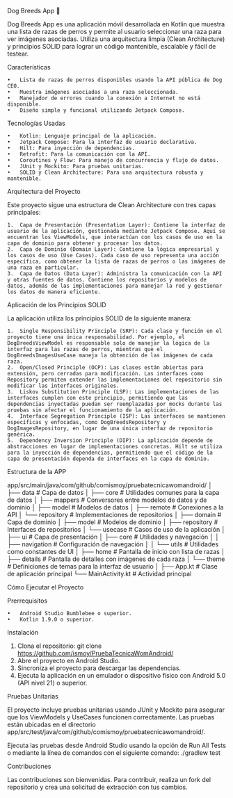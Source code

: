 Dog Breeds App 🐶

Dog Breeds App es una aplicación móvil desarrollada en Kotlin que muestra una lista de razas de perros y permite al usuario seleccionar una raza para ver imágenes asociadas. Utiliza una arquitectura limpia (Clean Architecture) y principios SOLID para lograr un código mantenible, escalable y fácil de testear.

Características

	•	Lista de razas de perros disponibles usando la API pública de Dog CEO.
	•	Muestra imágenes asociadas a una raza seleccionada.
	•	Manejador de errores cuando la conexión a Internet no está disponible.
	•	Diseño simple y funcional utilizando Jetpack Compose.

Tecnologías Usadas

	•	Kotlin: Lenguaje principal de la aplicación.
	•	Jetpack Compose: Para la interfaz de usuario declarativa.
	•	Hilt: Para inyección de dependencias.
	•	Retrofit: Para la comunicación con la API.
	•	Coroutines y Flow: Para manejo de concurrencia y flujo de datos.
	•	JUnit y Mockito: Para pruebas unitarias.
	•	SOLID y Clean Architecture: Para una arquitectura robusta y mantenible.

Arquitectura del Proyecto

Este proyecto sigue una estructura de Clean Architecture con tres capas principales:

	1.	Capa de Presentación (Presentation Layer): Contiene la interfaz de usuario de la aplicación, gestionada mediante Jetpack Compose. Aquí se encuentran los ViewModels, que interactúan con los casos de uso en la capa de dominio para obtener y procesar los datos.
	2.	Capa de Dominio (Domain Layer): Contiene la lógica empresarial y los casos de uso (Use Cases). Cada caso de uso representa una acción específica, como obtener la lista de razas de perros o las imágenes de una raza en particular.
	3.	Capa de Datos (Data Layer): Administra la comunicación con la API y otras fuentes de datos. Contiene los repositorios y modelos de datos, además de las implementaciones para manejar la red y gestionar los datos de manera eficiente.

Aplicación de los Principios SOLID

La aplicación utiliza los principios SOLID de la siguiente manera:

	1.	Single Responsibility Principle (SRP): Cada clase y función en el proyecto tiene una única responsabilidad. Por ejemplo, el DogBreedsViewModel es responsable solo de manejar la lógica de la interfaz para las razas de perros, mientras que el DogBreedsImagesUseCase maneja la obtención de las imágenes de cada raza.
	2.	Open/Closed Principle (OCP): Las clases están abiertas para extensión, pero cerradas para modificación. Las interfaces como Repository permiten extender las implementaciones del repositorio sin modificar las interfaces originales.
	3.	Liskov Substitution Principle (LSP): Las implementaciones de las interfaces cumplen con este principio, permitiendo que las dependencias inyectadas puedan ser reemplazadas por mocks durante las pruebas sin afectar el funcionamiento de la aplicación.
	4.	Interface Segregation Principle (ISP): Las interfaces se mantienen específicas y enfocadas, como DogBreedsRepository y DogImagesRepository, en lugar de una única interfaz de repositorio genérica.
	5.	Dependency Inversion Principle (DIP): La aplicación depende de abstracciones en lugar de implementaciones concretas. Hilt se utiliza para la inyección de dependencias, permitiendo que el código de la capa de presentación dependa de interfaces en la capa de dominio.

Estructura de la APP

app/src/main/java/com/github/comismoy/pruebatecnicawomandroid/
│
├── data                       # Capa de datos
│   ├── core                   # Utilidades comunes para la capa de datos
│   ├── mappers                # Conversores entre modelos de datos y de dominio
│   ├── model                  # Modelos de datos
│   ├── remote                 # Conexiones a la API
│   └── repository             # Implementaciones de repositorios
│
├── domain                     # Capa de dominio
│   ├── model                  # Modelos de dominio
│   ├── repository             # Interfaces de repositorios
│   └── usecase                # Casos de uso de la aplicación
│
├── ui                         # Capa de presentación
│   ├── core                   # Utilidades y navegación
│   │   ├── navigation         # Configuración de navegación
│   │   └── utils              # Utilidades como constantes de UI
│   ├── home                   # Pantalla de inicio con lista de razas
│   ├── details                # Pantalla de detalles con imágenes de cada raza
│   └── theme                  # Definiciones de temas para la interfaz de usuario
│
├── App.kt                     # Clase de aplicación principal
└── MainActivity.kt            # Actividad principal

Cómo Ejecutar el Proyecto

Prerrequisitos

	•	Android Studio Bumblebee o superior.
	•	Kotlin 1.9.0 o superior.

Instalación

   1. Clona el repositorio:
      git clone https://github.com/ismoy/PruebaTecnicaWomAndroid/
   2. Abre el proyecto en Android Studio.
   3. Sincroniza el proyecto para descargar las dependencias.
   4. Ejecuta la aplicación en un emulador o dispositivo físico con Android 5.0 (API nivel 21) o superior.

Pruebas Unitarias

El proyecto incluye pruebas unitarias usando JUnit y Mockito para asegurar que los ViewModels y UseCases funcionen correctamente. Las pruebas están ubicadas en el directorio app/src/test/java/com/github/comismoy/pruebatecnicawomandroid/.

Ejecuta las pruebas desde Android Studio usando la opción de Run All Tests o mediante la línea de comandos con el siguiente comando:
./gradlew test

Contribuciones

Las contribuciones son bienvenidas. Para contribuir, realiza un fork del repositorio y crea una solicitud de extracción con tus cambios.
